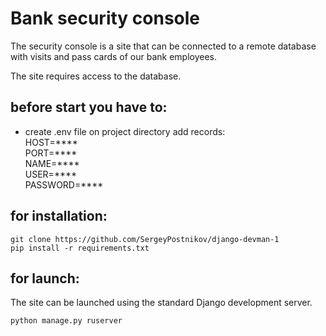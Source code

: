 # Bank security console
The security console is a site that can be connected to a remote database with visits and pass cards of our bank employees.

The site requires access to the database.

## before start you have to:
- create .env file on project directory
add records:   
HOST=****    
PORT=****  
NAME=****  
USER=****  
PASSWORD=****   

## for installation: 
```
git clone https://github.com/SergeyPostnikov/django-devman-1
pip install -r requirements.txt
```
## for launch:
The site can be launched using the standard Django development server.
```
python manage.py ruserver
```

